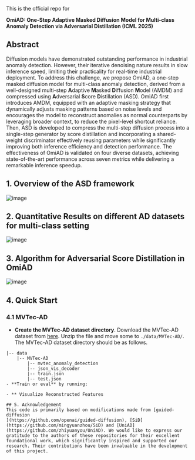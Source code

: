 This is the official repo for

**OmiAD: One-Step Adaptive Masked Diffusion Model for Multi-class Anomaly Detection via Adversarial Distillation (ICML 2025)**

## Abstract
Diffusion models have demonstrated outstanding performance in industrial anomaly detection. However, their iterative denoising nature results in slow inference speed, limiting their practicality for real-time industrial deployment. To address this challenge, we propose OmiAD, a one-step masked diffusion model for multi-class anomaly detection, derived from a well-designed multi-step **A**daptive **M**asked **D**iffusion **M**odel (AMDM) and compressed using **A**dversarial **S**core **D**istillation (ASD). OmiAD first introduces AMDM, equipped with an adaptive masking strategy that dynamically adjusts masking patterns based on noise levels and encourages the model to reconstruct anomalies as normal counterparts by leveraging broader context, to reduce the pixel-level shortcut reliance. Then, ASD  is developed to compress the multi-step diffusion process into a single-step generator by score distillation and incorporating a shared-weight discriminator effectively reusing parameters while significantly improving both inference efficiency and detection performance. The effectiveness of OmiAD is validated on four diverse datasets, achieving state-of-the-art performance across seven metrics while delivering a remarkable inference speedup.

## 1. Overview of the ASD framework
![image](https://github.com/user-attachments/assets/545ac28e-2dba-41e2-b184-4452313a92d5)

## 2. Quantitative Results on different AD datasets for multi-class setting
![image](https://github.com/user-attachments/assets/2c452ee4-1566-435b-bdca-b717287440e6)

## 3. Algorithm for Adversarial Score Distillation in OmiAD
![image](https://github.com/user-attachments/assets/1acf69fe-e569-4eba-a1b4-fb16bff54e3d)


## 4. Quick Start
### 4.1 MVTec-AD

- **Create the MVTec-AD dataset directory**. Download the MVTec-AD dataset from [here](https://www.mvtec.com/company/research/datasets/mvtec-ad). Unzip the file and move some to `./data/MVTec-AD/`. The MVTec-AD dataset directory should be as follows. 

```
|-- data
    |-- MVTec-AD
        |-- mvtec_anomaly_detection
        |-- json_vis_decoder
        |-- train.json
        |-- test.json
- **Train or eval** by running:

- ** Visualize Reconstructed Features

## 5. Acknowledgement
This code is primarily based on modifications made from [guided-diffusion
](https://github.com/openai/guided-diffusion), [SiD](https://github.com/mingyuanzhou/SiD) and [UniAD](https://github.com/zhiyuanyou/UniAD). We would like to express our gratitude to the authors of these repositories for their excellent foundational work, which significantly inspired and supported our research. Their contributions have been invaluable in the development of this project.



